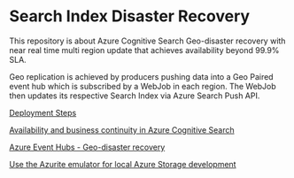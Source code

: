 # Search Index Disaster Recovery
This repository is about Azure Cognitive Search Geo-disaster recovery with near real time multi region update that achieves availability beyond 99.9% SLA.


Geo replication is achieved by producers pushing data into a Geo Paired event hub which is subscribed by a WebJob in each region. 
The WebJob then updates its respective Search Index via Azure Search Push API.

[Deployment Steps](docs/Deployment.md)

[Availability and business continuity in Azure Cognitive Search](https://docs.microsoft.com/en-us/azure/search/search-performance-optimization#multiple-services-in-separate-geographic-regions)

[Azure Event Hubs - Geo-disaster recovery](https://docs.microsoft.com/en-us/azure/event-hubs/event-hubs-geo-dr)

[Use the Azurite emulator for local Azure Storage development](https://docs.microsoft.com/en-us/azure/storage/common/storage-use-azurite)
